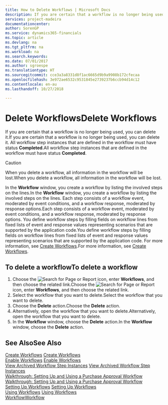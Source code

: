 ```yaml
---
title: How to Delete Workflows | Microsoft Docs
description: If you are certain that a workflow is no longer being used, you can delete it. All workflow step instances that are defined in the workflow must have status **Completed**.
services: project-madeira
documentationcenter: 
author: SorenGP
ms.service: dynamics365-financials
ms.topic: article
ms.devlang: na
ms.tgt_pltfrm: na
ms.workload: na
ms.search.keywords: 
ms.date: 07/01/2017
ms.author: sgroespe
ms.translationtype: HT
ms.sourcegitcommit: cce3a3a8331d8f1ac6665d9b9a9908b172cfecaa
ms.openlocfilehash: 3e972ae6532c9531845e2739237b6ccb94d14c12
ms.contentlocale: en-au
ms.lasthandoff: 10/27/2018

---
```

# <a name="delete-workflows"></a><span data-ttu-id="f22ef-104">Delete Workflows</span><span class="sxs-lookup"><span data-stu-id="f22ef-104">Delete Workflows</span></span>
<span data-ttu-id="f22ef-105">If you are certain that a workflow is no longer being used, you can delete it.</span><span class="sxs-lookup"><span data-stu-id="f22ef-105">If you are certain that a workflow is no longer being used, you can delete it.</span></span> <span data-ttu-id="f22ef-106">All workflow step instances that are defined in the workflow must have status **Completed**.</span><span class="sxs-lookup"><span data-stu-id="f22ef-106">All workflow step instances that are defined in the workflow must have status **Completed**.</span></span>  

> [!CAUTION]  
>  <span data-ttu-id="f22ef-107">When you delete a workflow, all information in the workflow will be lost.</span><span class="sxs-lookup"><span data-stu-id="f22ef-107">When you delete a workflow, all information in the workflow will be lost.</span></span>  

 <span data-ttu-id="f22ef-108">In the **Workflow** window, you create a workflow by listing the involved steps on the lines.</span><span class="sxs-lookup"><span data-stu-id="f22ef-108">In the **Workflow** window, you create a workflow by listing the involved steps on the lines.</span></span> <span data-ttu-id="f22ef-109">Each step consists of a workflow event, moderated by event conditions, and a workflow response, moderated by response options.</span><span class="sxs-lookup"><span data-stu-id="f22ef-109">Each step consists of a workflow event, moderated by event conditions, and a workflow response, moderated by response options.</span></span> <span data-ttu-id="f22ef-110">You define workflow steps by filling fields on workflow lines from fixed lists of event and response values representing scenarios that are supported by the application code.</span><span class="sxs-lookup"><span data-stu-id="f22ef-110">You define workflow steps by filling fields on workflow lines from fixed lists of event and response values representing scenarios that are supported by the application code.</span></span> <span data-ttu-id="f22ef-111">For more information, see [Create Workflows](across-how-to-create-workflows.md).</span><span class="sxs-lookup"><span data-stu-id="f22ef-111">For more information, see [Create Workflows](across-how-to-create-workflows.md).</span></span>  

## <a name="to-delete-a-workflow"></a><span data-ttu-id="f22ef-112">To delete a workflow</span><span class="sxs-lookup"><span data-stu-id="f22ef-112">To delete a workflow</span></span>  
1.  <span data-ttu-id="f22ef-113">Choose the ![Search for Page or Report](media/ui-search/search_small.png "Search for Page or Report icon") icon, enter **Workflows**, and then choose the related link.</span><span class="sxs-lookup"><span data-stu-id="f22ef-113">Choose the ![Search for Page or Report](media/ui-search/search_small.png "Search for Page or Report icon") icon, enter **Workflows**, and then choose the related link.</span></span>  
2.  <span data-ttu-id="f22ef-114">Select the workflow that you want to delete.</span><span class="sxs-lookup"><span data-stu-id="f22ef-114">Select the workflow that you want to delete.</span></span>  
3.  <span data-ttu-id="f22ef-115">Choose the **Delete** action.</span><span class="sxs-lookup"><span data-stu-id="f22ef-115">Choose the **Delete** action.</span></span>  
4.  <span data-ttu-id="f22ef-116">Alternatively, open the workflow that you want to delete.</span><span class="sxs-lookup"><span data-stu-id="f22ef-116">Alternatively, open the workflow that you want to delete.</span></span>  
5.  <span data-ttu-id="f22ef-117">In the **Workflow** window, choose the **Delete** action.</span><span class="sxs-lookup"><span data-stu-id="f22ef-117">In the **Workflow** window, choose the **Delete** action.</span></span>  

## <a name="see-also"></a><span data-ttu-id="f22ef-118">See Also</span><span class="sxs-lookup"><span data-stu-id="f22ef-118">See Also</span></span>  
 <span data-ttu-id="f22ef-119">[Create Workflows](across-how-to-create-workflows.md) </span><span class="sxs-lookup"><span data-stu-id="f22ef-119">[Create Workflows](across-how-to-create-workflows.md) </span></span>  
 <span data-ttu-id="f22ef-120">[Enable Workflows](across-how-to-enable-workflows.md) </span><span class="sxs-lookup"><span data-stu-id="f22ef-120">[Enable Workflows](across-how-to-enable-workflows.md) </span></span>  
 <span data-ttu-id="f22ef-121">[View Archived Workflow Step Instances](across-how-to-view-archived-workflow-step-instances.md) </span><span class="sxs-lookup"><span data-stu-id="f22ef-121">[View Archived Workflow Step Instances](across-how-to-view-archived-workflow-step-instances.md) </span></span>  
 <span data-ttu-id="f22ef-122">[Walkthrough: Setting Up and Using a Purchase Approval Workflow](walkthrough-setting-up-and-using-a-purchase-approval-workflow.md) </span><span class="sxs-lookup"><span data-stu-id="f22ef-122">[Walkthrough: Setting Up and Using a Purchase Approval Workflow](walkthrough-setting-up-and-using-a-purchase-approval-workflow.md) </span></span>  
 <span data-ttu-id="f22ef-123">[Setting Up Workflows](across-set-up-workflows.md) </span><span class="sxs-lookup"><span data-stu-id="f22ef-123">[Setting Up Workflows](across-set-up-workflows.md) </span></span>  
 <span data-ttu-id="f22ef-124">[Using Workflows](across-use-workflows.md) </span><span class="sxs-lookup"><span data-stu-id="f22ef-124">[Using Workflows](across-use-workflows.md) </span></span>  
 [<span data-ttu-id="f22ef-125">Workflow</span><span class="sxs-lookup"><span data-stu-id="f22ef-125">Workflow</span></span>](across-workflow.md)   

